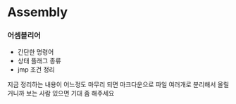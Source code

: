 # Assembly
### 어셈블리어

- 간단한 명령어
- 상태 플래그 종류
- jmp 조건 정리

지금 정리하는 내용이 어느정도 마무리 되면 마크다운으로
파일 여러개로 분리해서 올릴거니까 보는 사람 있으면 기대 좀 해주세요
